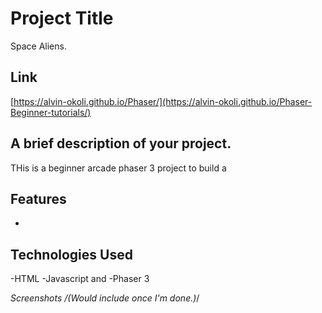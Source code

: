 # Project Title
Space Aliens.


## Link
[https://alvin-okoli.github.io/Phaser/](https://alvin-okoli.github.io/Phaser-Beginner-tutorials/)


## A brief description of your project.
THis is a beginner arcade phaser 3 project to build a 


## Features
- 


## **Technologies Used**
-HTML 
-Javascript and 
-Phaser 3


***Screenshots* /*(Would include once I'm done.)*/

 
